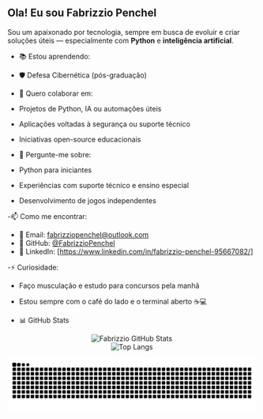 ## Ola! Eu sou Fabrizzio Penchel

Sou um apaixonado por tecnologia, sempre em busca de evoluir e criar soluções úteis — especialmente com **Python** e **inteligência artificial**.

- 📚 Estou aprendendo:
- 🛡️ Defesa Cibernética (pós-graduação)

- 🤝 Quero colaborar em:
- Projetos de Python, IA ou automações úteis
- Aplicações voltadas à segurança ou suporte técnico
- Iniciativas open-source educacionais

- 💬 Pergunte-me sobre:
- Python para iniciantes
- Experiências com suporte técnico e ensino especial
- Desenvolvimento de jogos independentes

-📫 Como me encontrar:
- 📧 Email: fabrizziopenchel@outlook.com
- 🐍 GitHub: [@FabrizzioPenchel](https://github.com/FabrizzioPenchel)
- 💼 LinkedIn: [https://www.linkedin.com/in/fabrizzio-penchel-95667082/]

-⚡ Curiosidade:
- Faço musculação e estudo para concursos pela manhã
- Estou sempre com o café do lado e o terminal aberto ☕💻

- 📊 GitHub Stats

<p align="center">
  <img src="https://github-readme-stats.vercel.app/api?username=FabrizzioPenchel&show_icons=true&theme=tokyonight&hide=prs" alt="Fabrizzio GitHub Stats" />
  <br>

  
  <img src="https://github-readme-stats.vercel.app/api/top-langs/?username=FabrizzioPenchel&layout=compact&theme=tokyonight" alt="Top Langs" />
</p>

<picture align="center">
  <source media="(prefers-color-scheme: dark)" srcset="https://raw.githubusercontent.com/FabrizzioPenchel/FabrizzioPenchel/output/github-contribution-grid-snake-dark.svg" />
  <source media="(prefers-color-scheme: light)" srcset="https://raw.githubusercontent.com/FabrizzioPenchel/FabrizzioPenchel/output/github-contribution-grid-snake.svg" />
  <img alt="github contribution grid snake animation" src="https://raw.githubusercontent.com/FabrizzioPenchel/FabrizzioPenchel/output/github-contribution-grid-snake.svg" />
</picture>
